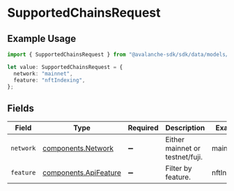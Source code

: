 # SupportedChainsRequest

## Example Usage

```typescript
import { SupportedChainsRequest } from "@avalanche-sdk/sdk/data/models/operations";

let value: SupportedChainsRequest = {
  network: "mainnet",
  feature: "nftIndexing",
};
```

## Fields

| Field                                                          | Type                                                           | Required                                                       | Description                                                    | Example                                                        |
| -------------------------------------------------------------- | -------------------------------------------------------------- | -------------------------------------------------------------- | -------------------------------------------------------------- | -------------------------------------------------------------- |
| `network`                                                      | [components.Network](../../models/components/network.md)       | :heavy_minus_sign:                                             | Either mainnet or testnet/fuji.                                | mainnet                                                        |
| `feature`                                                      | [components.ApiFeature](../../models/components/apifeature.md) | :heavy_minus_sign:                                             | Filter by feature.                                             | nftIndexing                                                    |